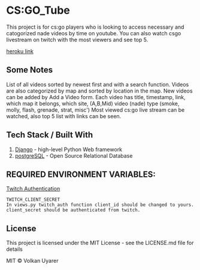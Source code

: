 # CS:GO_Tube
This project is for cs:go players who is looking to access necessary and catogorized nade videos by time on youtube. 
You can also watch csgo livestream on twitch with the most viewers and see top 5.

[heroku link](https://csgotube.herokuapp.com)


## Some Notes
List of all videos sorted by newest first and with a search function.
Videos are also categorized by map and sorted by location in the map.
New videos can be added by Add a Video form.
Each video has
    title,
    timestamp,
    link,
    which map it belongs,
    which site, (A,B,Mid)
    video (nade) type (smoke, molly, flash, grenade, strat, misc')
Most viewed cs:go live stream can be watched, also top 5 list with links can be seen.


## Tech Stack / Built With
1. [Django](https://www.djangoproject.com/) - high-level Python Web framework
2. [postgreSQL](https://www.postgresql.org/)  - Open Source Relational Database

## REQUIRED ENVIRONMENT VARIABLES:

[Twitch Authentication](https://dev.twitch.tv/docs/authentication)

    TWITCH_CLIENT_SECRET 
    In views.py twitch_auth function client_id should be changed to yours.
    client_secret should be authenticated from twitch.

## License

This project is licensed under the MIT License - see the LICENSE.md file for details

MIT © Volkan Uyarer
